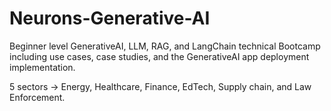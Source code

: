 # Neurons-Generative-AI
Beginner level
GenerativeAI, LLM, RAG, and LangChain technical Bootcamp including use cases, case studies, and the GenerativeAI app deployment implementation.

5 sectors → Energy, Healthcare, Finance, EdTech, Supply chain, and Law Enforcement.
